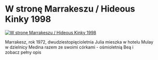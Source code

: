 W stronę Marrakeszu / Hideous Kinky 1998 
=============
[![W stronę Marrakeszu / Hideous Kinky 1998 ](http://vidos.pl/images/player.gif)](http://vidos.pl/w-strone-marrakeszu-hideous-kinky-1998)

 Marrakesz, rok 1972, dwudziestopięcioletnia Julia mieszka w hotelu Mulay w dzielnicy Medina razem ze swoimi córkami - ośmioletnią Beą i zobacz pełny opis
